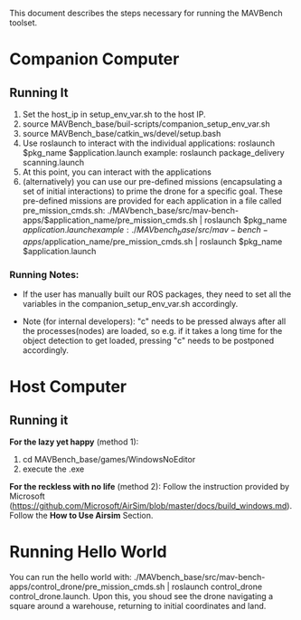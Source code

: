 This document describes the steps necessary for running the MAVBench toolset. 
# Companion Computer  

## Running It
1. Set the host_ip in setup_env_var.sh to the host IP. 
2. source MAVBench_base/buil-scripts/companion_setup_env_var.sh   
3. source MAVBench_base/catkin_ws/devel/setup.bash  
4. Use roslaunch to interact with the individual applications: 
  roslaunch $pkg_name $application.launch
  example: roslaunch package_delivery scanning.launch
5. At this point, you can interact with the applications
5. (alternatively) you can use our pre-defined missions (encapsulating a set of initial interactions) to prime the drone for a specific goal. These pre-defined missions are provided for each application in a file called pre_mission_cmds.sh: 
./MAVbench_base/src/mav-bench-apps/$application_name/pre_mission_cmds.sh | roslaunch $pkg_name $application.launch  
example: ./MAVbench_base/src/mav-bench-apps/$application_name/pre_mission_cmds.sh | roslaunch $pkg_name $application.launch 


### Running Notes:
- If the user has manually built our ROS packages, they need to set all the variables in the companion_setup_env_var.sh accordingly.

- Note (for internal developers): "c" needs to be pressed always after all the processes(nodes) are loaded, so e.g. if it takes a long time for the object detection to get loaded, pressing "c" needs to be postponed accordingly. 

# Host Computer

## Running it 
**For the lazy yet happy** (method 1):
1. cd MAVBench_base/games/WindowsNoEditor
2. execute the .exe

**For the reckless with no life** (method 2):
Follow the instruction provided by Microsoft (https://github.com/Microsoft/AirSim/blob/master/docs/build_windows.md). Follow the **How to Use Airsim** Section.  


# Running Hello World
You can run the hello world with: ./MAVbench_base/src/mav-bench-apps/control_drone/pre_mission_cmds.sh | roslaunch control_drone control_drone.launch. Upon this, you shoud see the drone navigating a square around a warehouse, returning to initial coordinates and land.  


